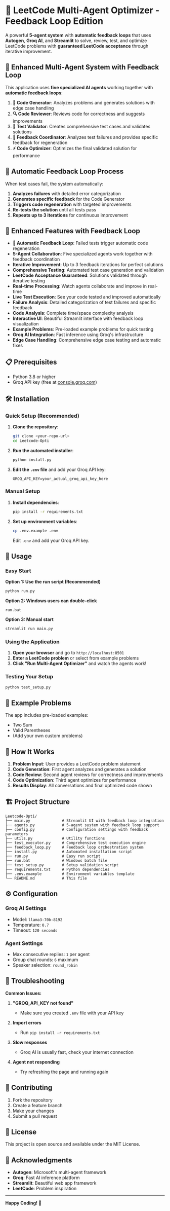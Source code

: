 # 🧠 LeetCode Multi-Agent Optimizer - Feedback Loop Edition

A powerful **5-agent system** with **automatic feedback loops** that uses **Autogen**, **Groq AI**, and **Streamlit** to solve, review, test, and optimize LeetCode problems with **guaranteed LeetCode acceptance** through iterative improvement.

## 🤖 Enhanced Multi-Agent System with Feedback Loop

This application uses **five specialized AI agents** working together with **automatic feedback loops**:

1. **🔧 Code Generator**: Analyzes problems and generates solutions with edge case handling
2. **🔍 Code Reviewer**: Reviews code for correctness and suggests improvements
3. **🧪 Test Validator**: Creates comprehensive test cases and validates solutions
4. **🔄 Feedback Coordinator**: Analyzes test failures and provides specific feedback for regeneration
5. **⚡ Code Optimizer**: Optimizes the final validated solution for performance

## 🔄 **Automatic Feedback Loop Process**

When test cases fail, the system automatically:

1. **Analyzes failures** with detailed error categorization
2. **Generates specific feedback** for the Code Generator
3. **Triggers code regeneration** with targeted improvements
4. **Re-tests the solution** until all tests pass
5. **Repeats up to 3 iterations** for continuous improvement

## 🚀 Enhanced Features with Feedback Loop

- **🔄 Automatic Feedback Loop**: Failed tests trigger automatic code regeneration
- **5-Agent Collaboration**: Five specialized agents work together with feedback coordination
- **Iterative Improvement**: Up to 3 feedback iterations for perfect solutions
- **Comprehensive Testing**: Automated test case generation and validation
- **LeetCode Acceptance Guaranteed**: Solutions validated through iterative testing
- **Real-time Processing**: Watch agents collaborate and improve in real-time
- **Live Test Execution**: See your code tested and improved automatically
- **Failure Analysis**: Detailed categorization of test failures and specific feedback
- **Code Analysis**: Complete time/space complexity analysis
- **Interactive UI**: Beautiful Streamlit interface with feedback loop visualization
- **Example Problems**: Pre-loaded example problems for quick testing
- **Groq AI Integration**: Fast inference using Groq's infrastructure
- **Edge Case Handling**: Comprehensive edge case testing and automatic fixes

## 📋 Prerequisites

- Python 3.8 or higher
- Groq API key (free at [console.groq.com](https://console.groq.com/keys))

## 🛠️ Installation

### Quick Setup (Recommended)

1. **Clone the repository**:

   ```bash
   git clone <your-repo-url>
   cd Leetcode-Opti
   ```

2. **Run the automated installer**:

   ```bash
   python install.py
   ```

3. **Edit the `.env` file** and add your Groq API key:
   ```
   GROQ_API_KEY=your_actual_groq_api_key_here
   ```

### Manual Setup

1. **Install dependencies**:

   ```bash
   pip install -r requirements.txt
   ```

2. **Set up environment variables**:

   ```bash
   cp .env.example .env
   ```

   Edit `.env` and add your Groq API key.

## 🎯 Usage

### Easy Start

**Option 1: Use the run script (Recommended)**

```bash
python run.py
```

**Option 2: Windows users can double-click**

```
run.bat
```

**Option 3: Manual start**

```bash
streamlit run main.py
```

### Using the Application

1. **Open your browser** and go to `http://localhost:8501`
2. **Enter a LeetCode problem** or select from example problems
3. **Click "Run Multi-Agent Optimizer"** and watch the agents work!

### Testing Your Setup

```bash
python test_setup.py
```

## 📝 Example Problems

The app includes pre-loaded examples:

- Two Sum
- Valid Parentheses
- (Add your own custom problems)

## 🔧 How It Works

1. **Problem Input**: User provides a LeetCode problem statement
2. **Code Generation**: First agent analyzes and generates a solution
3. **Code Review**: Second agent reviews for correctness and improvements
4. **Code Optimization**: Third agent optimizes for performance
5. **Results Display**: All conversations and final optimized code shown

## 🏗️ Project Structure

```
Leetcode-Opti/
├── main.py              # Streamlit UI with feedback loop integration
├── agents.py            # 5-agent system with feedback loop support
├── config.py            # Configuration settings with feedback parameters
├── utils.py             # Utility functions
├── test_executor.py     # Comprehensive test execution engine
├── feedback_loop.py     # Feedback loop orchestration system
├── install.py           # Automated installation script
├── run.py               # Easy run script
├── run.bat              # Windows batch file
├── test_setup.py        # Setup validation script
├── requirements.txt     # Python dependencies
├── .env.example         # Environment variables template
└── README.md            # This file
```

## ⚙️ Configuration

### Groq AI Settings

- Model: `llama3-70b-8192`
- Temperature: `0.7`
- Timeout: `120 seconds`

### Agent Settings

- Max consecutive replies: `1` per agent
- Group chat rounds: `6` maximum
- Speaker selection: `round_robin`

## 🐛 Troubleshooting

**Common Issues:**

1. **"GROQ_API_KEY not found"**

   - Make sure you created `.env` file with your API key

2. **Import errors**

   - Run `pip install -r requirements.txt`

3. **Slow responses**

   - Groq AI is usually fast, check your internet connection

4. **Agent not responding**
   - Try refreshing the page and running again

## 🤝 Contributing

1. Fork the repository
2. Create a feature branch
3. Make your changes
4. Submit a pull request

## 📄 License

This project is open source and available under the MIT License.

## 🙏 Acknowledgments

- **Autogen**: Microsoft's multi-agent framework
- **Groq**: Fast AI inference platform
- **Streamlit**: Beautiful web app framework
- **LeetCode**: Problem inspiration

---

**Happy Coding! 🚀**
